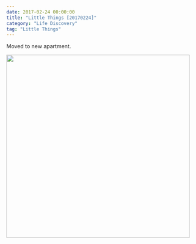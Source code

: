 ```yaml
---
date: 2017-02-24 00:00:00
title: "Little Things [20170224]"
category: "Life Discovery"
tag: "Little Things"
---
```


Moved to new apartment. 

<img class="img-responsive center-block" src="https://raw.githubusercontent.com/joshua19881228/my_blogs/master/Life_Discovery/Little_Things/figures/20170224.jpg" alt="" width="480"/>